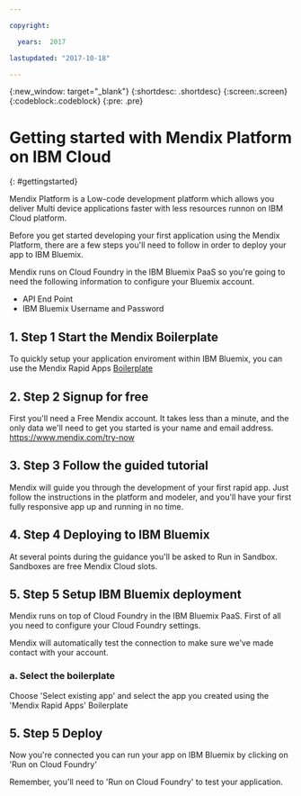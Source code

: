 ```yaml
---

copyright:

  years:  2017

lastupdated: "2017-10-18"

---
```


{:new_window: target="_blank"}
{:shortdesc: .shortdesc}
{:screen:.screen}
{:codeblock:.codeblock}
{:pre: .pre}

<!-- This template is for getting started with a Bluemix service. It is a task template intended to document productive use of the service. It is not intended for discovery and conceptual information.  -->

<!-- The name of this file should remain index.md.
Please delete out content examples and coding that you are not using for your service. -->

# Getting started with Mendix Platform on IBM Cloud 
{: #gettingstarted}
<!-- Provide an appropriate ID above -->

<!-- Short description: REQUIRED
The short description section should include one to two sentences describing why a developer would want to use your service in an app. This should be conversational style. For search engine optimization, include the service long name and "Bluemix". Keep the {: shortdesc} after the first paragraph so that the framework renders it properly.

Examples: -->

Mendix Platform is a Low-code development platform which allows you deliver Multi device applications faster with less resources runnon on IBM Cloud platform. 

<!-- If overview content is required, do not include it here. Put it in a separate "## About" section below the task section. -->

<!-- Task section: REQUIRED
The task section includes steps to integrate the service into the app.  
- With task-based, technical information, reduce the conversational style in favor of succinct and direct instructions.
- DO include the basic, most-common-use scenario steps to use the service or integrate it into the app. 
- DO NOT include steps to add the service from the Bluemix catalog; we assume that the user already took steps in the UI to add the service. 
- DO include code snippets in all languages that can be copied, as well as VCAP service info.  
- For additional tasks like configuring, managing, etc., add a task section (## Gerund_task_title) below the task section or "About" section if used. Use a task title such as "Configuring x", "Administering y", "Managing z". -->

<!-- You can include an optional prerequisites paragraph for any prerequisites to be met before integrating the service. For example: -->

Before you get started developing your first application using the Mendix Platform, there are a few steps you'll need to follow in order to deploy your app to IBM Bluemix.


<!-- Include a sentence to briefly introduce the steps. Examples: -->

Mendix runs on Cloud Foundry in the IBM Bluemix PaaS so you're going to need the following information to configure your Bluemix account.

- API End Point
- IBM Bluemix Username and Password

<!-- Use ordered list markup for the step section. For code examples: 
- use three backticks ahead of and after the example (```)
- For copyable code snippet, multi-line, include {: codeblock} following the last set of backticks. A copy button will display in framework in output.
- For copyable command, single line, include {: pre} following the last set of backticks. When displayed, it will show "$" at the beginning of the command example and a copy button, but the copy button will include just the command example.
- For non-copyable output snippet, include {: screen} following the last set of backticks.
 -->

## 1. Step 1 Start the Mendix Boilerplate 
To quickly setup your application enviroment within IBM Bluemix, you can use the Mendix Rapid Apps [Boilerplate](https://console.bluemix.net/catalog/starters/mendix-rapid-apps?env_id=ibm%3Ayp%3Aeu-gb&taxonomyNavigation=apps)


## 2. Step 2 Signup for free

First you'll need a Free Mendix account. It takes less than a minute, and the only data we'll need to get you started is your name and email address. https://www.mendix.com/try-now

## 3. Step 3 Follow the guided tutorial

Mendix will guide you through the development of your first rapid app. Just follow the instructions in the platform and modeler, and you'll have your first fully responsive app up and running in no time.

## 4. Step 4 Deploying to IBM Bluemix

At several points during the guidance you'll be asked to Run in Sandbox. Sandboxes are free Mendix Cloud slots.

## 5. Step 5 Setup IBM Bluemix deployment

Mendix runs on top of Cloud Foundry in the IBM Bluemix PaaS. First of all you need to configure your Cloud Foundry settings.

Mendix will automatically test the connection to make sure we've made contact with your account.

### a. Select the boilerplate
Choose 'Select existing app' and select the app you created using the 'Mendix Rapid Apps' Boilerplate

## 5. Step 5 Deploy
Now you're connected you can run your app on IBM Bluemix by clicking on 'Run on Cloud Foundry'

Remember, you'll need to 'Run on Cloud Foundry' to test your application.

<!-- Related links section: still REQUIRED but moved to toc file (in your same folder).  Edit there.
-->